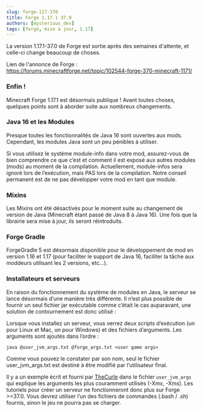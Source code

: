 ```yaml
---
slug: forge-117-370
title: Forge 1.17.1 37.0
authors: [mysterious_dev]
tags: [forge, mise à jour, 1.17]
---
```


La version 1.17.1-37.0 de Forge est sortie après des semaines d'attente, et celle-ci change beaucoup de choses.

<!--truncate-->

Lien de l'annonce de Forge : https://forums.minecraftforge.net/topic/102544-forge-370-minecraft-1171/

### Enfin !
Minecraft Forge 1.17.1 est désormais publique !
Avant toutes choses, quelques points sont à aborder suite aux nombreux changements.

### Java 16 et les Modules

Presque toutes les fonctionnalités de Java 16 sont ouvertes aux mods.
Cependant, les modules Java sont un peu pénibles à utiliser.

Si vous utilisez le système module-info dans votre mod, assurez-vous de bien comprendre ce que c’est et comment il est exposé aux autres modules (mods) au moment de la compilation.
Actuellement, module-infos sera ignoré lors de l’exécution, mais PAS lors de la compilation.
Notre conseil permanent est de ne pas développer votre mod en tant que module.

### Mixins
Les Mixins ont été désactivés pour le moment suite au changement de version de Java (Minecraft étant passé de Java 8 à Java 16). Une fois que la librairie sera mise à jour, ils seront réintroduits.

### Forge Gradle
ForgeGradle 5 est désormais disponible pour le développement de mod en version 1.16 et 1.17 (pour faciliter le support de Java 16, faciliter la tâche aux moddeurs utilisant les 2 versions, etc...).

### Installateurs et serveurs
En raison du fonctionnement du système de modules en Java, le serveur se lance désormais d’une manière très différente.
Il n’est plus possible de fournir un seul fichier jar exécutable comme c’était le cas auparavant, une solution de contournement est donc utilisé :

Lorsque vous installez un serveur, vous verrez deux scripts d’exécution (un pour Linux et Mac, un pour Windows) et des fichiers d’arguments.
Les arguments sont ajoutés dans l’ordre :

`java @user_jvm_args.txt @forge_args.txt <user game args>`

Comme vous pouvez le constater par son nom, seul le fichier user_jvm_args.txt est destiné à être modifié par l’utilisateur final.

Il y a un exemple écrit et fourni par [TheCurle](https://github.com/TheCurle) dans le fichier `user_jvm_args` qui explique les arguments les plus couramment utilisés (-Xmx, -Xms).
Les tutoriels pour créer un serveur ne fonctionneront donc plus sur Forge >=37.0. Vous devrez utiliser l’un des fichiers de commandes (.bash / .sh) fournis, sinon le jeu ne pourra pas se charger.